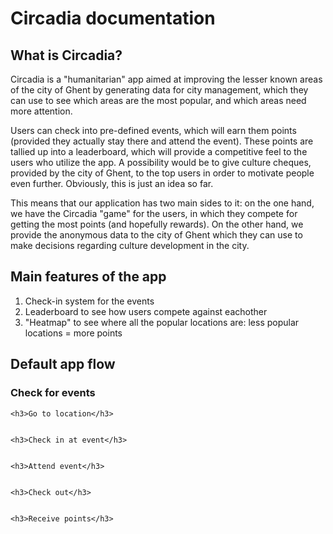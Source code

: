 <h1>Circadia documentation</h1>

<h2>What is Circadia?</h2>
<p>
    Circadia is a "humanitarian" app aimed at improving the lesser known areas of the city of Ghent by generating data for city management, which they can use to see which areas are the most popular, and which areas need more attention.
</p>
<p>
    Users can check into pre-defined events, which will earn them points (provided they actually stay there and attend the event). These points are tallied up into a leaderboard, which will provide a competitive feel to the users who utilize the app. A possibility would be to give culture cheques, provided by the city of Ghent, to the top users in order to motivate people even further. Obviously, this is just an idea so far.
</p>
<p>
    This means that our application has two main sides to it: on the one hand, we have the Circadia "game" for the users, in which they compete for getting the most points (and hopefully rewards). On the other hand, we provide the anonymous data to the city of Ghent which they can use to make decisions regarding culture development in the city.
</p>

<h2>Main features of the app</h2>
<ol>
    <li>Check-in system for the events</li>
    <li>Leaderboard to see how users compete against eachother</li>
    <li>"Heatmap" to see where all the popular locations are: less popular locations = more points</li>
</ol>

<h2>Default app flow</h2>
    <h3>Check for events</h3>


    <h3>Go to location</h3>


    <h3>Check in at event</h3>


    <h3>Attend event</h3>


    <h3>Check out</h3>

    
    <h3>Receive points</h3>